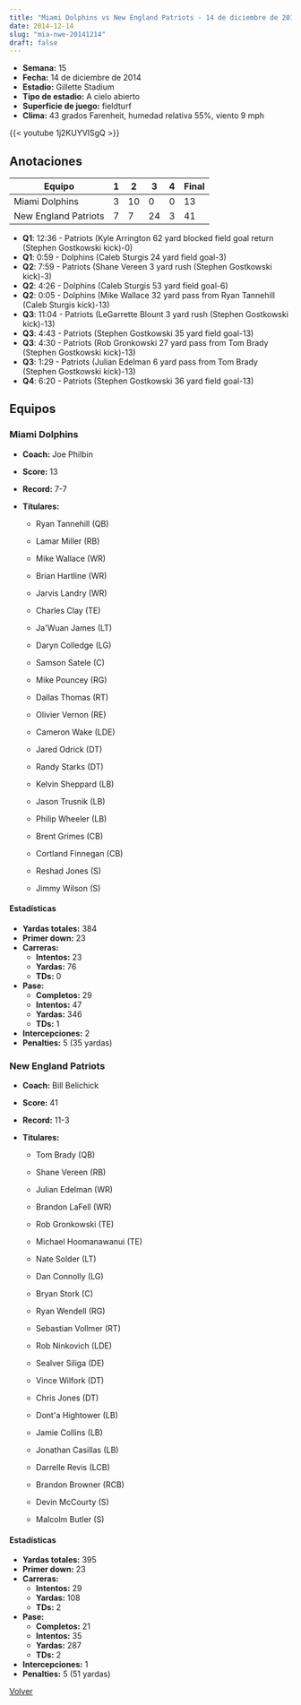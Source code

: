 ```yaml
---
title: "Miami Dolphins vs New England Patriots - 14 de diciembre de 2014"
date: 2014-12-14
slug: "mia-nwe-20141214"
draft: false
---
```


- **Semana:** 15
- **Fecha:** 14 de diciembre de 2014
- **Estadio:** Gillette Stadium
- **Tipo de estadio:** A cielo abierto
- **Superficie de juego:** fieldturf
- **Clima:** 43 grados Farenheit, humedad relativa 55%, viento 9 mph


{{< youtube 1j2KUYVISgQ >}}


## Anotaciones
| Equipo | 1 | 2 | 3 | 4 | Final |
|--------|---|---|---|---|-------|
| Miami Dolphins  | 3 | 10 | 0 | 0  | 13 |
| New England Patriots  | 7 | 7 | 24 | 3  | 41 |
- **Q1**: 12:36 - Patriots (Kyle Arrington 62 yard blocked field goal return (Stephen Gostkowski kick)-0)
- **Q1**: 0:59 - Dolphins (Caleb Sturgis 24 yard field goal-3)
- **Q2**: 7:59 - Patriots (Shane Vereen 3 yard rush (Stephen Gostkowski kick)-3)
- **Q2**: 4:26 - Dolphins (Caleb Sturgis 53 yard field goal-6)
- **Q2**: 0:05 - Dolphins (Mike Wallace 32 yard pass from Ryan Tannehill (Caleb Sturgis kick)-13)
- **Q3**: 11:04 - Patriots (LeGarrette Blount 3 yard rush (Stephen Gostkowski kick)-13)
- **Q3**: 4:43 - Patriots (Stephen Gostkowski 35 yard field goal-13)
- **Q3**: 4:30 - Patriots (Rob Gronkowski 27 yard pass from Tom Brady (Stephen Gostkowski kick)-13)
- **Q3**: 1:29 - Patriots (Julian Edelman 6 yard pass from Tom Brady (Stephen Gostkowski kick)-13)
- **Q4**: 6:20 - Patriots (Stephen Gostkowski 36 yard field goal-13)


## Equipos


### Miami Dolphins
* **Coach:** Joe Philbin
* **Score:** 13
* **Record:** 7-7
* **Titulares:** 

  * Ryan Tannehill (QB) 

  * Lamar Miller (RB) 

  * Mike Wallace (WR) 

  * Brian Hartline (WR) 

  * Jarvis Landry (WR) 

  * Charles Clay (TE) 

  * Ja'Wuan James (LT) 

  * Daryn Colledge (LG) 

  * Samson Satele (C) 

  * Mike Pouncey (RG) 

  * Dallas Thomas (RT) 

  * Olivier Vernon (RE) 

  * Cameron Wake (LDE) 

  * Jared Odrick (DT) 

  * Randy Starks (DT) 

  * Kelvin Sheppard (LB) 

  * Jason Trusnik (LB) 

  * Philip Wheeler (LB) 

  * Brent Grimes (CB) 

  * Cortland Finnegan (CB) 

  * Reshad Jones (S) 

  * Jimmy Wilson (S) 

#### Estadísticas
* **Yardas totales:** 384
* **Primer down:** 23
* **Carreras:**
  * **Intentos:** 23
  * **Yardas:** 76
  * **TDs:** 0
* **Pase:**
  * **Completos:** 29
  * **Intentos:** 47
  * **Yardas:** 346
  * **TDs:** 1
* **Intercepciones:** 2
* **Penalties:** 5 (35 yardas)

### New England Patriots
* **Coach:** Bill Belichick
* **Score:** 41
* **Record:** 11-3
* **Titulares:** 

  * Tom Brady (QB) 

  * Shane Vereen (RB) 

  * Julian Edelman (WR) 

  * Brandon LaFell (WR) 

  * Rob Gronkowski (TE) 

  * Michael Hoomanawanui (TE) 

  * Nate Solder (LT) 

  * Dan Connolly (LG) 

  * Bryan Stork (C) 

  * Ryan Wendell (RG) 

  * Sebastian Vollmer (RT) 

  * Rob Ninkovich (LDE) 

  * Sealver Siliga (DE) 

  * Vince Wilfork (DT) 

  * Chris Jones (DT) 

  * Dont'a Hightower (LB) 

  * Jamie Collins (LB) 

  * Jonathan Casillas (LB) 

  * Darrelle Revis (LCB) 

  * Brandon Browner (RCB) 

  * Devin McCourty (S) 

  * Malcolm Butler (S) 

#### Estadísticas
* **Yardas totales:** 395
* **Primer down:** 23
* **Carreras:**
  * **Intentos:** 29
  * **Yardas:** 108
  * **TDs:** 2
* **Pase:**
  * **Completos:** 21
  * **Intentos:** 35
  * **Yardas:** 287
  * **TDs:** 2
* **Intercepciones:** 1
* **Penalties:** 5 (51 yardas)


[Volver](/historia/2014)
